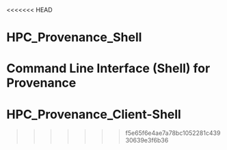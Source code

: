 <<<<<<< HEAD
# HPC_Provenance_Shell
Command Line Interface (Shell) for Provenance
=======
# HPC_Provenance_Client-Shell

>>>>>>> f5e65f6e4ae7a78bc1052281c43930639e3f6b36
